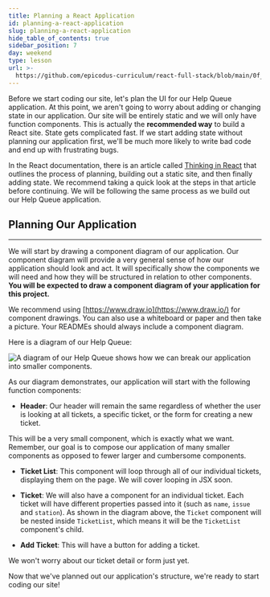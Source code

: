 ```yaml
---
title: Planning a React Application
id: planning-a-react-application
slug: planning-a-react-application
hide_table_of_contents: true
sidebar_position: 7
day: weekend
type: lesson
url: >-
  https://github.com/epicodus-curriculum/react-full-stack/blob/main/0f_planning_our_application.md
---
```


Before we start coding our site, let's plan the UI for our Help Queue application. At this point, we aren't going to worry about adding or changing state in our application. Our site will be entirely static and we will only have function components. This is actually the **recommended way** to build a React site. State gets complicated fast. If we start adding state without planning our application first, we'll be much more likely to write bad code and end up with frustrating bugs.

In the React documentation, there is an article called [Thinking in React](https://reactjs.org/docs/thinking-in-react.html) that outlines the process of planning, building out a static site, and then finally adding state. We recommend taking a quick look at the steps in that article before continuing. We will be following the same process as we build out our Help Queue application.

## Planning Our Application
---

We will start by drawing a component diagram of our application. Our component diagram will provide a very general sense of how our application should look and act. It will specifically show the components we will need and how they will be structured in relation to other components. **You will be expected to draw a component diagram of your application for this project.**

We recommend using [https://www.draw.io](https://www.draw.io/) for component drawings. You can also use a whiteboard or paper and then take a picture. Your READMEs should always include a component diagram.

Here is a diagram of our Help Queue:

![A diagram of our Help Queue shows how we can break our application into smaller components.](https://learnhowtoprogram.s3.us-west-2.amazonaws.com/React/wk1-prework-static-react-site.jpg)

As our diagram demonstrates, our application will start with the following function components:

* **Header**: Our header will remain the same regardless of whether the user is looking at all tickets, a specific ticket, or the form for creating a new ticket.

This will be a very small component, which is exactly what we want. Remember, our goal is to compose our application of many smaller components as opposed to fewer larger and cumbersome components.

* **Ticket List**: This component will loop through all of our individual tickets, displaying them on the page. We will cover looping in JSX soon.

* **Ticket**: We will also have a component for an individual ticket. Each ticket will have different properties passed into it (such as `name`, `issue` and `station`). As shown in the diagram above, the `Ticket` component will be nested inside `TicketList`, which means it will be the `TicketList` component's child.

* **Add Ticket**: This will have a button for adding a ticket.

We won't worry about our ticket detail or form just yet.

Now that we've planned out our application's structure, we're ready to start coding our site!